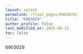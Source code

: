 ```yaml
---
layout: splash
permalink: /float_pages/6903029/
title: "6903029"
author_profile: false
last_modified_at: 2025-06-13
toc: false
---
```

 
6903029
